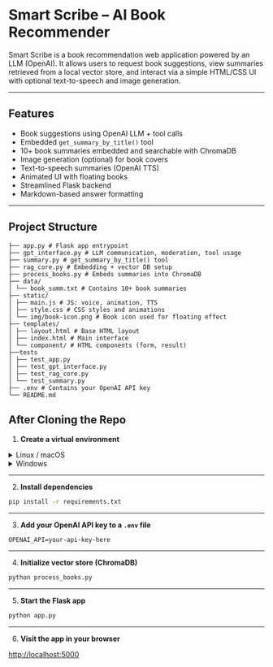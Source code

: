 # Smart Scribe – AI Book Recommender

Smart Scribe is a book recommendation web application powered by an LLM (OpenAI). It allows users to request book suggestions, view summaries retrieved from a local vector store, and interact via a simple HTML/CSS UI with optional text-to-speech and image generation.

---

## Features

- Book suggestions using OpenAI LLM + tool calls
- Embedded `get_summary_by_title()` tool
- 10+ book summaries embedded and searchable with ChromaDB
- Image generation (optional) for book covers
- Text-to-speech summaries (OpenAI TTS)
- Animated UI with floating books
- Streamlined Flask backend
- Markdown-based answer formatting

---

## Project Structure
```
├── app.py # Flask app entrypoint
├── gpt_interface.py # LLM communication, moderation, tool usage
├── summary.py # get_summary_by_title() tool
├── rag_core.py # Embedding + vector DB setup
├── process_books.py # Embeds summaries into ChromaDB
├── data/
│ └── book_summ.txt # Contains 10+ book summaries
├── static/
│ ├── main.js # JS: voice, animation, TTS
│ ├── style.css # CSS styles and animations
│ └── img/book-icon.png # Book icon used for floating effect
├── templates/
│ ├── layout.html # Base HTML layout
│ ├── index.html # Main interface
│ └── component/ # HTML components (form, result)
├──tests
│ ├── test_app.py
│ ├── test_gpt_interface.py
│ ├── test_rag_core.py
│ └── test_summary.py
├── .env # Contains your OpenAI API key
└── README.md
```

## After Cloning the Repo

1. **Create a virtual environment**

<details>
<summary>Linux / macOS</summary>

```bash
python -m venv .venv
source .venv/bin/activate
```

</details>

<details>
<summary>Windows</summary>

```bash
python -m venv .venv
.venv\Scripts\activate
```

</details>

---

2. **Install dependencies**

```bash
pip install -r requirements.txt
```

---

3. **Add your OpenAI API key to a `.env` file**

```env
OPENAI_API=your-api-key-here
```

---

4. **Initialize vector store (ChromaDB)**

```bash
python process_books.py
```

---

5. **Start the Flask app**

```bash
python app.py
```

---

6. **Visit the app in your browser**

[http://localhost:5000](http://localhost:5000)
